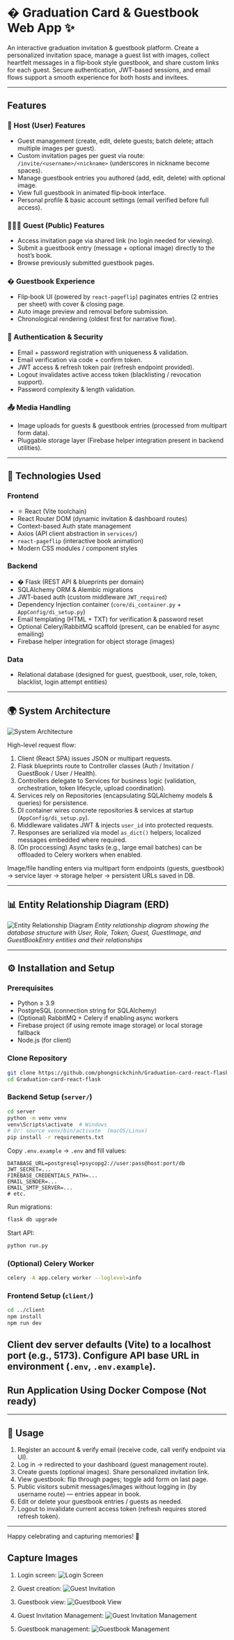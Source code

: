 # � Graduation Card & Guestbook Web App ✨

An interactive graduation invitation & guestbook platform. Create a personalized invitation space, manage a guest list with images, collect heartfelt messages in a flip‑book style guestbook, and share custom links for each guest. Secure authentication, JWT-based sessions, and email flows support a smooth experience for both hosts and invitees.

---

## Features

### 📝 Host (User) Features
- Guest management (create, edit, delete guests; batch delete; attach multiple images per guest).
- Custom invitation pages per guest via route: `/invite/<username>/<nickname>` (underscores in nickname become spaces).
- Manage guestbook entries you authored (add, edit, delete) with optional image.
- View full guestbook in animated flip‑book interface.
- Personal profile & basic account settings (email verified before full access).

### 🧑‍🤝‍🧑 Guest (Public) Features
- Access invitation page via shared link (no login needed for viewing).
- Submit a guestbook entry (message + optional image) directly to the host’s book.
- Browse previously submitted guestbook pages.

### � Guestbook Experience
- Flip‑book UI (powered by `react-pageflip`) paginates entries (2 entries per sheet) with cover & closing page.
- Auto image preview and removal before submission.
- Chronological rendering (oldest first for narrative flow).

### 🔐 Authentication & Security
- Email + password registration with uniqueness & validation.
- Email verification via code + confirm token.
- JWT access & refresh token pair (refresh endpoint provided).
- Logout invalidates active access token (blacklisting / revocation support).
- Password complexity & length validation.

### 📤 Media Handling
- Image uploads for guests & guestbook entries (processed from multipart form data).
- Pluggable storage layer (Firebase helper integration present in backend utilities).


---

## 🔧 Technologies Used

### Frontend
- ⚛️ React (Vite toolchain)
- React Router DOM (dynamic invitation & dashboard routes)
- Context-based Auth state management
- Axios (API client abstraction in `services/`)
- `react-pageflip` (interactive book animation)
- Modern CSS modules / component styles

### Backend
- � Flask (REST API & blueprints per domain)
- SQLAlchemy ORM & Alembic migrations
- JWT-based auth (custom middleware `JWT_required`)
- Dependency Injection container (`core/di_container.py` + `AppConfig/di_setup.py`)
- Email templating (HTML + TXT) for verification & password reset
- Optional Celery/RabbitMQ scaffold (present, can be enabled for async emailing)
- Firebase helper integration for object storage (images)

### Data
- Relational database (designed for guest, guestbook, user, role, token, blacklist, login attempt entities)

---

## 🌍 System Architecture

![System Architecture](docs/architecture.png)

High-level request flow:
1. Client (React SPA) issues JSON or multipart requests.
2. Flask blueprints route to Controller classes (Auth / Invitation / GuestBook / User / Health).
3. Controllers delegate to Services for business logic (validation, orchestration, token lifecycle, upload coordination).
4. Services rely on Repositories (encapsulating SQLAlchemy models & queries) for persistence.
5. DI container wires concrete repositories & services at startup (`AppConfig/di_setup.py`).
6. Middleware validates JWT & injects `user_id` into protected requests.
7. Responses are serialized via model `as_dict()` helpers; localized messages embedded where required.
8. (On proccessing) Async tasks (e.g., large email batches) can be offloaded to Celery workers when enabled.

Image/file handling enters via multipart form endpoints (guests, guestbook) → service layer → storage helper → persistent URLs saved in DB.

---

## 📊 Entity Relationship Diagram (ERD)
![Entity Relationship Diagram](docs/ERD.png)
*Entity relationship diagram showing the database structure with User, Role, Token, Guest, GuestImage, and GuestBookEntry entities and their relationships*

---

## ⚙️ Installation and Setup

### Prerequisites
- Python ≥ 3.9
- PostgreSQL (connection string for SQLAlchemy)
- (Optional) RabbitMQ + Celery if enabling async workers
- Firebase project (if using remote image storage) or local storage fallback
- Node.js (for client)

### Clone Repository
```bash
git clone https://github.com/phongnickchinh/Graduation-card-react-flask.git
cd Graduation-card-react-flask
```

### Backend Setup (`server/`)
```bash
cd server
python -m venv venv
venv\Scripts\activate  # Windows
# Or: source venv/bin/activate  (macOS/Linux)
pip install -r requirements.txt
```
Copy `.env.example` → `.env` and fill values:
```
DATABASE_URL=postgresql+psycopg2://user:pass@host:port/db
JWT_SECRET=...
FIREBASE_CREDENTIALS_PATH=...
EMAIL_SENDER=...
EMAIL_SMTP_SERVER=...
# etc.
```
Run migrations:
```bash
flask db upgrade
```
Start API:
```bash
python run.py
```

### (Optional) Celery Worker
```bash
celery -A app.celery worker --loglevel=info
```

### Frontend Setup (`client/`)
```bash
cd ../client
npm install
npm run dev
```
Client dev server defaults (Vite) to a localhost port (e.g., 5173). Configure API base URL in environment (`.env`, `.env.example`).
---

## Run Application Using Docker Compose (Not ready)
<!-- This project currently does not include a `docker-compose.yml` in the repository root. To containerize, create one that wires:
* Flask API + environment (.env)
* PostgreSQL service (with volume)
* (Optional) RabbitMQ + Celery worker
* React build (served via Nginx) or dev container

Placeholder example snippet (not yet committed):
```yaml
version: "3.9"
services:
   api:
      build: ./server
      env_file: ./server/.env
      ports:
         - "5000:5000"
      depends_on:
         - db
   db:
      image: postgres:15
      environment:
         POSTGRES_USER: user
         POSTGRES_PASSWORD: pass
         POSTGRES_DB: gradcard
      volumes:
         - db_data:/var/lib/postgresql/data
   # worker & frontend services can be added similarly
volumes:
   db_data:
```
Add such a file then run:
```bash
docker compose up -d
``` -->
---

## 🔄 Usage
1. Register an account & verify email (receive code, call verify endpoint via UI).
2. Log in → redirected to your dashboard (guest management route).
3. Create guests (optional images). Share personalized invitation link.
4. View guestbook: flip through pages; toggle add form on last page.
5. Public visitors submit messages/images without logging in (by username route) — entries appear in book.
6. Edit or delete your guestbook entries / guests as needed.
7. Logout to invalidate current access token (refresh requires stored refresh token).

---

Happy celebrating and capturing memories! 🎉
<!-- This section show screenshot of project-->
## Capture Images
1. Login screen:
![Login Screen](docs/screenshots/login.png)

2. Guest creation:
![Guest Invitation](docs/screenshots/guest_creation.png)

3. Guestbook view:
![Guestbook View](docs/screenshots/guestbook_view.png)

4. Guest Invitation Management:
![Guest Invitation Management](docs/screenshots/guest_invitation_mn.png)

5. Guestbook management:
![Guestbook Management](docs/screenshots/guestbook_mn.png)
